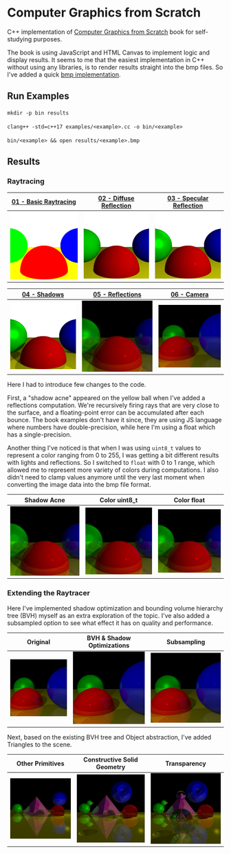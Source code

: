 # Computer Graphics from Scratch

C++ implementation of [Computer Graphics from Scratch](https://gabrielgambetta.com/computer-graphics-from-scratch/) book for self-studying purposes.

The book is using JavaScript and HTML Canvas to implement logic and display results.
It seems to me that the easiest implementation in C++ without using any libraries, is to render results straight into the bmp files. So I've added a quick [bmp implementation](/examples/bmp.h).

## Run Examples

```
mkdir -p bin results

clang++ -std=c++17 examples/<example>.cc -o bin/<example>

bin/<example> && open results/<example>.bmp
```

## Results

### Raytracing

| [01 - Basic Raytracing](/examples/01-basic-raytracing.cc) | [02 - Diffuse Reflection](/examples/02-diffuse-reflection.cc) | [03 - Specular Reflection](/examples/03-specular-reflection.cc) |
|---|---|---|
| ![Basic Raytracing](/results/01-basic-raytracing.bmp) | ![Diffuse Reflection](/results/02-diffuse-reflection.bmp) | ![Specular Reflection](/results/03-specular-reflection.bmp) |

| [04 - Shadows](/examples/04-shadows.cc) | [05 - Reflections](/examples/05-reflections.cc) | [06 - Camera](/examples/06-camera.cc) |
|---|---|---|
| ![Shadows](/results/04-shadows.bmp) | ![Reflections](/results/05-reflections.bmp) | ![Camera](/results/06-camera.bmp) |

Here I had to introduce few changes to the code.

First, a "shadow acne" appeared on the yellow ball when I've added a reflections computation.
We're recursively firing rays that are very close to the surface, and a floating-point error can be accumulated after each bounce.
The book examples don't have it since, they are using JS language where numbers have double-precision, while here I'm using a float which has a single-precision.

Another thing I've noticed is that when I was using `uint8_t` values to represent a color ranging from 0 to 255, I was getting a bit different results with lights and reflections.
So I switched to `float` with 0 to 1 range, which allowed me to represent more variety of colors during computations. I also didn't need to clamp values anymore until the very last moment when converting the image data into the bmp file format.

| Shadow Acne | Color uint8_t | Color float |
| --- | --- | --- |
| ![Shadow Acne](/results/05-shadow-acne.bmp) | ![Color uint8_t](/results/05-old-colors.bmp) | ![Color float](/results/05-reflections.bmp) |

### Extending the Raytracer

Here I've implemented shadow optimization and bounding volume hierarchy tree (BVH) myself as an extra exploration of the topic.
I've also added a subsampled option to see what effect it has on quality and performance.

| Original | BVH & Shadow Optimizations | Subsampling |
| --- | --- | --- |
| ![Original](/results/06-camera.bmp) | ![BVH & Shadow Optimizations](/results/07-optimizations.bmp) | ![Subsampling](/results/07-optimizations-subsampling.bmp) |

Next, based on the existing BVH tree and Object abstraction, I've added Triangles to the scene.

| Other Primitives | Constructive Solid Geometry | Transparency |
| --- | --- | --- |
| ![Other Primitives](/results/08-triangles.bmp) | ![Constructive Solid Geometry](/results/09-constructive-solid-geometry.bmp) | ![Transparency](/results/10-transparency.bmp) |